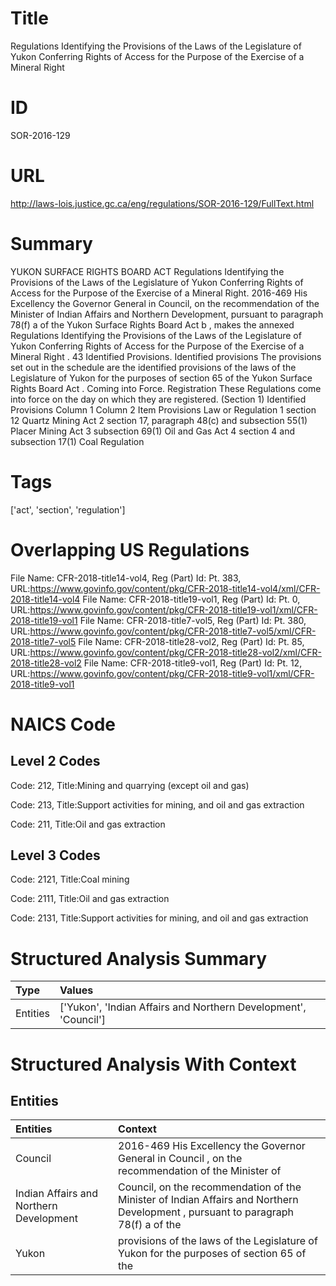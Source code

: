 # Title
Regulations Identifying the Provisions of the Laws of the Legislature of Yukon Conferring Rights of Access for the Purpose of the Exercise of a Mineral Right


# ID
SOR-2016-129

# URL
http://laws-lois.justice.gc.ca/eng/regulations/SOR-2016-129/FullText.html


# Summary
YUKON SURFACE RIGHTS BOARD ACT Regulations Identifying the Provisions of the Laws of the Legislature of Yukon Conferring Rights of Access for the Purpose of the Exercise of a Mineral Right.
2016-469 His Excellency the Governor General in Council, on the recommendation of the Minister of Indian Affairs and Northern Development, pursuant to paragraph 78(f) a  of the  Yukon Surface Rights Board Act b , makes the annexed  Regulations Identifying the Provisions of the Laws of the Legislature of Yukon Conferring Rights of Access for the Purpose of the Exercise of a Mineral Right .
43 Identified Provisions.
Identified provisions The provisions set out in the schedule are the identified provisions of the laws of the Legislature of Yukon for the purposes of section 65 of the  Yukon Surface Rights Board Act .
Coming into Force.
Registration These Regulations come into force on the day on which they are registered.
(Section 1) Identified Provisions Column 1 Column 2 Item Provisions Law or Regulation 1 section 12 Quartz Mining Act 2 section 17, paragraph 48(c) and subsection 55(1) Placer Mining Act 3 subsection 69(1) Oil and Gas Act 4 section 4 and subsection 17(1) Coal Regulation 


# Tags
['act', 'section', 'regulation']


# Overlapping US Regulations
File Name: CFR-2018-title14-vol4, Reg (Part) Id: Pt. 383, URL:https://www.govinfo.gov/content/pkg/CFR-2018-title14-vol4/xml/CFR-2018-title14-vol4
File Name: CFR-2018-title19-vol1, Reg (Part) Id: Pt. 0, URL:https://www.govinfo.gov/content/pkg/CFR-2018-title19-vol1/xml/CFR-2018-title19-vol1
File Name: CFR-2018-title7-vol5, Reg (Part) Id: Pt. 380, URL:https://www.govinfo.gov/content/pkg/CFR-2018-title7-vol5/xml/CFR-2018-title7-vol5
File Name: CFR-2018-title28-vol2, Reg (Part) Id: Pt. 85, URL:https://www.govinfo.gov/content/pkg/CFR-2018-title28-vol2/xml/CFR-2018-title28-vol2
File Name: CFR-2018-title9-vol1, Reg (Part) Id: Pt. 12, URL:https://www.govinfo.gov/content/pkg/CFR-2018-title9-vol1/xml/CFR-2018-title9-vol1



# NAICS Code
## Level 2 Codes
Code: 212, Title:Mining and quarrying (except oil and gas)

Code: 213, Title:Support activities for mining, and oil and gas extraction

Code: 211, Title:Oil and gas extraction




## Level 3 Codes
Code: 2121, Title:Coal mining

Code: 2111, Title:Oil and gas extraction

Code: 2131, Title:Support activities for mining, and oil and gas extraction







# Structured Analysis Summary
| Type     | Values                                                          |
|:---------|:----------------------------------------------------------------|
| Entities | ['Yukon', 'Indian Affairs and Northern Development', 'Council'] |


# Structured Analysis With Context
 


## Entities
| Entities                                | Context                                                                                                                          |
|:----------------------------------------|:---------------------------------------------------------------------------------------------------------------------------------|
| Council                                 | 2016-469 His Excellency the Governor General in  Council , on the recommendation of the Minister of                              |
| Indian Affairs and Northern Development | Council, on the recommendation of the Minister of Indian Affairs and Northern Development , pursuant to paragraph 78(f) a of the |
| Yukon                                   | provisions of the laws of the Legislature of Yukon  for the purposes of section 65 of the                                        |


